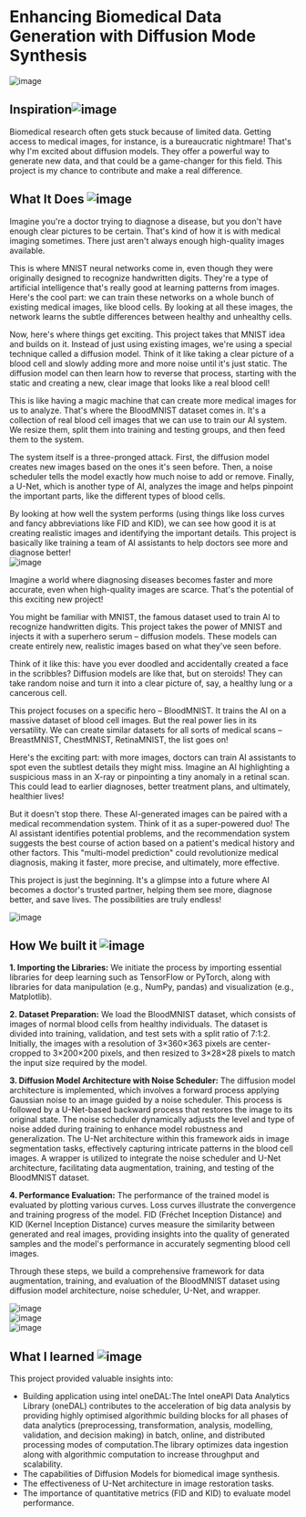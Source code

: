 # Enhancing Biomedical Data Generation with Diffusion Mode Synthesis

![image](218504609-585bcebe-5101-4477-bdd2-3a1ba13a64a8.png)<br>
## Inspiration![image](https://user-images.githubusercontent.com/72274851/218500470-ec078b99-0a50-4b06-a2df-c09e47ecc187.png)
Biomedical research often gets stuck because of limited data. Getting access to medical images, for instance, is a bureaucratic nightmare! That's why I'm excited about diffusion models. They offer a powerful way to generate new data, and that could be a game-changer for this field.  This project is my chance to contribute and make a real difference.
<br>


## What It Does ![image](https://user-images.githubusercontent.com/72274851/218503394-b52dfcc9-0620-4f44-94f5-46a09a5cc970.png)
Imagine you're a doctor trying to diagnose a disease, but you don't have enough clear pictures to be certain. That's kind of how it is with medical imaging sometimes. There just aren't always enough high-quality images available.

This is where MNIST neural networks come in, even though they were originally designed to recognize handwritten digits. They're a type of artificial intelligence that's really good at learning patterns from images. Here's the cool part: we can train these networks on a whole bunch of existing medical images, like blood cells. By looking at all these images, the network learns the subtle differences between healthy and unhealthy cells.

Now, here's where things get exciting. This project takes that MNIST idea and builds on it.  Instead of just using existing images, we're using a special technique called a diffusion model. Think of it like taking a clear picture of a blood cell and slowly adding more and more noise until it's just static. The diffusion model can then learn how to reverse that process, starting with the static and creating a new, clear image that looks like a real blood cell!

This is like having a magic machine that can create more medical images for us to analyze.  That's where the BloodMNIST dataset comes in. It's a collection of real blood cell images that we can use to train our AI system. We resize them, split them into training and testing groups, and then feed them to the system.

The system itself is a three-pronged attack. First, the diffusion model creates new images based on the ones it's seen before. Then, a noise scheduler tells the model exactly how much noise to add or remove. Finally, a U-Net, which is another type of AI, analyzes the image and helps pinpoint the important parts, like the different types of blood cells.

By looking at how well the system performs (using things like loss curves and fancy abbreviations like FID and KID), we can see how good it is at creating realistic images and identifying the important details.  This project is basically like training a team of AI assistants to help doctors see more and diagnose better!
<br>
![image](qualitative_result.png)


Imagine a world where diagnosing diseases becomes faster and more accurate, even when high-quality images are scarce. That's the potential of this exciting new project!

You might be familiar with MNIST, the famous dataset used to train AI to recognize handwritten digits. This project takes the power of MNIST and injects it with a superhero serum – diffusion models.  These models can create entirely new, realistic images based on what they've seen before.

Think of it like this: have you ever doodled and accidentally created a face in the scribbles? Diffusion models are like that, but on steroids! They can take random noise and turn it into a clear picture of, say, a healthy lung or a cancerous cell.

This project focuses on a specific hero – BloodMNIST. It trains the AI on a massive dataset of blood cell images. But the real power lies in its versatility. We can create similar datasets for all sorts of medical scans – BreastMNIST, ChestMNIST, RetinaMNIST, the list goes on!

Here's the exciting part: with more images, doctors can train AI assistants to spot even the subtlest details they might miss. Imagine an AI highlighting a suspicious mass in an X-ray or pinpointing a tiny anomaly in a retinal scan. This could lead to earlier diagnoses, better treatment plans, and ultimately, healthier lives!

But it doesn't stop there.  These AI-generated images can be paired with a medical recommendation system.  Think of it as a super-powered duo! The AI assistant identifies potential problems, and the recommendation system suggests the best course of action based on a patient's medical history and other factors. This "multi-model prediction" could revolutionize medical diagnosis, making it faster, more precise, and ultimately, more effective.

This project is just the beginning. It's a glimpse into a future where AI becomes a doctor's trusted partner, helping them see more, diagnose better, and save lives. The possibilities are truly endless!

![image](Fmedmnistv2.jpg)



## How We built it ![image](https://user-images.githubusercontent.com/72274851/218502434-f6e66043-0db0-4f85-b7f4-f33b2d33df1f.png)

**1. Importing the Libraries:**
We initiate the process by importing essential libraries for deep learning such as TensorFlow or PyTorch, along with libraries for data manipulation (e.g., NumPy, pandas) and visualization (e.g., Matplotlib).

**2. Dataset Preparation:**
We load the BloodMNIST dataset, which consists of images of normal blood cells from healthy individuals. The dataset is divided into training, validation, and test sets with a split ratio of 7:1:2. Initially, the images with a resolution of 3×360×363 pixels are center-cropped to 3×200×200 pixels, and then resized to 3×28×28 pixels to match the input size required by the model.

**3. Diffusion Model Architecture with Noise Scheduler:**
The diffusion model architecture is implemented, which involves a forward process applying Gaussian noise to an image guided by a noise scheduler. This process is followed by a U-Net-based backward process that restores the image to its original state. The noise scheduler dynamically adjusts the level and type of noise added during training to enhance model robustness and generalization. The U-Net architecture within this framework aids in image segmentation tasks, effectively capturing intricate patterns in the blood cell images. A wrapper is utilized to integrate the noise scheduler and U-Net architecture, facilitating data augmentation, training, and testing of the BloodMNIST dataset.

**4. Performance Evaluation:**
The performance of the trained model is evaluated by plotting various curves. Loss curves illustrate the convergence and training progress of the model. FID (Fréchet Inception Distance) and KID (Kernel Inception Distance) curves measure the similarity between generated and real images, providing insights into the quality of generated samples and the model's performance in accurately segmenting blood cell images.

Through these steps, we build a comprehensive framework for data augmentation, training, and evaluation of the BloodMNIST dataset using diffusion model architecture, noise scheduler, U-Net, and wrapper.<br>

![image](loss_curve.png)
<br>
![image](FrechetInceptionDistance.png)
<br>
![image](KernalInceptionDistance.png)
## What I learned ![image](https://user-images.githubusercontent.com/72274851/218499685-e8d445fc-e35e-4ab5-abc1-c32462592603.png)


This project provided valuable insights into:

* Building application using intel oneDAL:The Intel oneAPI Data Analytics Library (oneDAL) contributes to the acceleration of big data analysis by providing highly optimised algorithmic building blocks for all phases of data analytics (preprocessing, transformation, analysis, modelling, validation, and decision making) in batch, online, and distributed processing modes of computation.The library optimizes data ingestion along with algorithmic computation to increase throughput and scalability.
* The capabilities of Diffusion Models for biomedical image synthesis.
* The effectiveness of U-Net architecture in image restoration tasks.
* The importance of quantitative metrics (FID and KID) to evaluate model performance.
